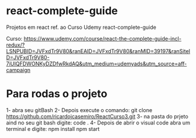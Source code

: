 # react-complete-guide
Projetos em react ref. ao Curso Udemy react-complete-guide

Curso:  https://www.udemy.com/course/react-the-complete-guide-incl-redux/?LSNPUBID=JVFxdTr9V80&ranEAID=JVFxdTr9V80&ranMID=39197&ranSiteID=JVFxdTr9V80-7iUIQFDWONKyDZDfwRkdAQ&utm_medium=udemyads&utm_source=aff-campaign

# Para rodas o projeto
1- abra seu gitBash
2- Depois execute o comando:
	git clone https://github.com/ricardojcasemiro/ReactCurso3.git
3- na pasta do prjeto aind no seu git bash digite:
	code .
4- Depois de abrir o visual code abra um terminal e digite:
	npm install
	npm start

